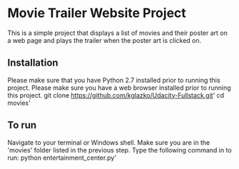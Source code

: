 
# Movie Trailer Website Project
This is a simple project that displays a list of movies and their poster art on a web page and plays the trailer when the poster art is clicked on.

## Installation
Please make sure that you have Python 2.7 installed prior to running this project. Please make sure you have a web browser installed prior to running this project.
    git clone https://github.com/kglazko/Udacity-Fullstack.git'
    cd movies'

## To run
Navigate to your terminal or Windows shell. Make sure you are in the 'movies' folder listed in the previous step. Type the following command in to run:
    python entertainment_center.py'

